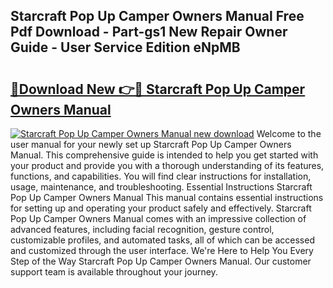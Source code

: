 ## Starcraft Pop Up Camper Owners Manual Free Pdf Download - Part-gs1 New Repair Owner Guide - User Service Edition eNpMB

# <h2><a href="http://bc81904.oget.top/?id=Starcraft+Pop+Up+Camper+Owners+Manual">🔗Download New 👉🔴 Starcraft Pop Up Camper Owners Manual</a></h2>

[![Starcraft Pop Up Camper Owners Manual new download](https://i.imgur.com/5g1atiW.png)](http://bc81904.oget.top/?id=Starcraft+Pop+Up+Camper+Owners+Manual)
Welcome to the user manual for your newly set up Starcraft Pop Up Camper Owners Manual. This comprehensive guide is intended to help you get started with your product and provide you with a thorough understanding of its features, functions, and capabilities. You will find clear instructions for installation, usage, maintenance, and troubleshooting. Essential Instructions Starcraft Pop Up Camper Owners Manual This manual contains essential instructions for setting up and operating your product safely and effectively. Starcraft Pop Up Camper Owners Manual comes with an impressive collection of advanced features, including facial recognition, gesture control, customizable profiles, and automated tasks, all of which can be accessed and customized through the user interface. We're Here to Help You Every Step of the Way Starcraft Pop Up Camper Owners Manual. Our customer support team is available throughout your journey.
